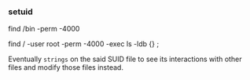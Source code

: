 ### setuid

find /bin -perm -4000

find / -user root -perm -4000 -exec ls -ldb {} \;

Eventually `strings` on the said SUID file to see its interactions with other files and modify those files instead.
